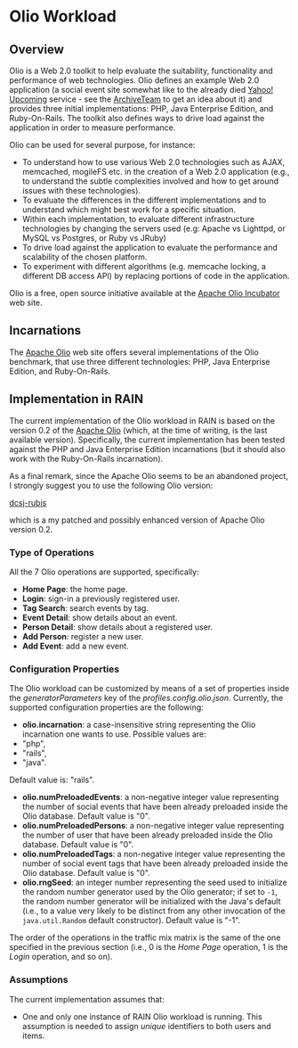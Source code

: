 Olio Workload
==============


## Overview

Olio is a Web 2.0 toolkit to help evaluate the suitability, functionality and performance of web technologies.
Olio defines an example Web 2.0 application (a social event site somewhat like to the already died [Yahoo! Upcoming](yahoo.com/upcoming) service - see the [ArchiveTeam](http://archiveteam.org/index.php?title=Yahoo!_Upcoming) to get an idea about it) and provides three initial implementations: PHP, Java Enterprise Edition, and Ruby-On-Rails.
The toolkit also defines ways to drive load against the application in order to measure performance.

Olio can be used for several purpose, for instance:
- To understand how to use various Web 2.0 technologies such as AJAX, memcached, mogileFS etc. in the creation of a Web 2.0 application (e.g., to understand the subtle complexities involved and how to get around issues with these technologies).
- To evaluate the differences in the different implementations and to understand which might best work for a specific situation.
- Within each implementation, to evaluate different infrastructure technologies by changing the servers used (e.g: Apache vs Lighttpd, or MySQL vs Postgres, or Ruby vs JRuby)
- To drive load against the application to evaluate the performance and scalability of the chosen platform.
- To experiment with different algorithms (e.g. memcache locking, a different DB access API) by replacing portions of code in the application.

Olio is a free, open source initiative available at the [Apache Olio Incubator](https://incubator.apache.org/olio/) web site.


## Incarnations

The [Apache Olio](https://incubator.apache.org/olio/) web site offers several implementations of the Olio benchmark, that use three different technologies: PHP, Java Enterprise Edition, and Ruby-On-Rails.


## Implementation in RAIN

The current implementation of the Olio workload in RAIN is based on the version 0.2 of the [Apache Olio](https://incubator.apache.org/olio/) (which, at the time of writing, is the last available version).
Specifically, the current implementation has been tested against the PHP and Java Enterprise Edition incarnations (but it should also work with the Ruby-On-Rails incarnation).

As a final remark, since the Apache Olio seems to be an abandoned project, I strongly suggest you to use the following Olio version:

[dcsj-rubis](https://github.com/sguazt/olio)

which is a my patched and possibly enhanced version of Apache Olio version 0.2.

### Type of Operations

All the 7 Olio operations are supported, specifically:
- **Home Page**: the home page.
- **Login**: sign-in a previously registered user.
- **Tag Search**: search events by tag.
- **Event Detail**: show details about an event.
- **Person Detail**: show details about a registered user.
- **Add Person**: register a new user.
- **Add Event**: add a new event.

### Configuration Properties

The Olio workload can be customized by means of a set of properties inside the *generatorParameters* key of the *profiles.config.olio.json*.
Currently, the supported configuration properties are the following:
- **olio.incarnation**: a case-insensitive string representing the Olio incarnation one wants to use. Possible values are:
 - "php",
 - "rails",
 - "java".

Default value is: "rails".
- **olio.numPreloadedEvents**: a non-negative integer value representing the number of social events that have been already preloaded inside the Olio database. Default value is "0".
- **olio.numPreloadedPersons**: a non-negative integer value representing the number of user that have been already preloaded inside the Olio database. Default value is "0".
- **olio.numPreloadedTags**: a non-negative integer value representing the number of social event tags that have been already preloaded inside the Olio database. Default value is "0".
- **olio.rngSeed**: an integer number representing the seed used to initialize the random number generator used by the Olio generator; if set to `-1`, the random number generator will be initialized with the Java's default (i.e., to a value very likely to be distinct from any other invocation of the `java.util.Random` default constructor). Default value is "-1".

The order of the operations in the traffic mix matrix is the same of the one specified in the previous section (i.e., 0 is the *Home Page* operation, 1 is the *Login* operation, and so on).

### Assumptions

The current implementation assumes that:
- One and only one instance of RAIN Olio workload is running. This assumption is needed to assign _unique_ identifiers to both users and items.
